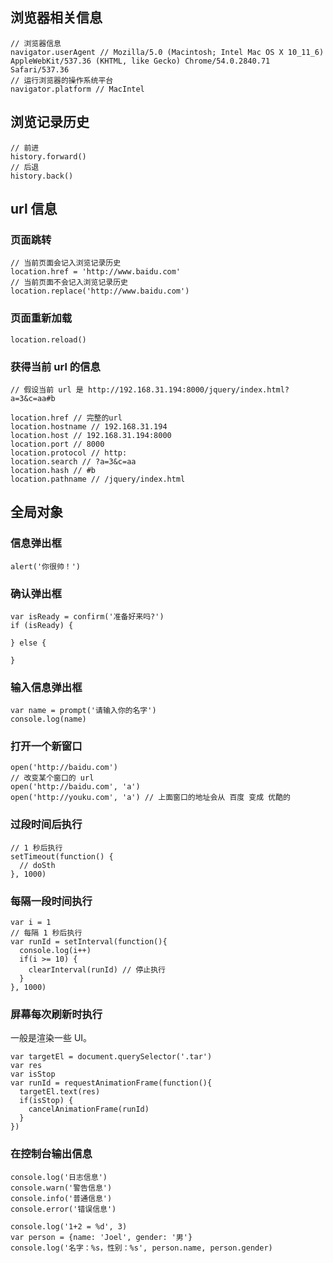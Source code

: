 ## 浏览器相关信息
```
// 浏览器信息
navigator.userAgent // Mozilla/5.0 (Macintosh; Intel Mac OS X 10_11_6) AppleWebKit/537.36 (KHTML, like Gecko) Chrome/54.0.2840.71 Safari/537.36
// 运行浏览器的操作系统平台
navigator.platform // MacIntel
```

## 浏览记录历史
```
// 前进
history.forward()
// 后退
history.back()
```

## url 信息
### 页面跳转
```
// 当前页面会记入浏览记录历史
location.href = 'http://www.baidu.com'
// 当前页面不会记入浏览记录历史
location.replace('http://www.baidu.com')
```

### 页面重新加载
```
location.reload()
```

### 获得当前 url 的信息
```
// 假设当前 url 是 http://192.168.31.194:8000/jquery/index.html?a=3&c=aa#b

location.href // 完整的url
location.hostname // 192.168.31.194
location.host // 192.168.31.194:8000
location.port // 8000
location.protocol // http:
location.search // ?a=3&c=aa
location.hash // #b
location.pathname // /jquery/index.html

```

## 全局对象
### 信息弹出框
```
alert('你很帅！')
```

### 确认弹出框
```
var isReady = confirm('准备好来吗?')
if (isReady) {
  
} else {
  
}
```

### 输入信息弹出框
```
var name = prompt('请输入你的名字')
console.log(name)
```

### 打开一个新窗口
```
open('http://baidu.com')
// 改变某个窗口的 url
open('http://baidu.com', 'a')
open('http://youku.com', 'a') // 上面窗口的地址会从 百度 变成 优酷的
```

### 过段时间后执行
```
// 1 秒后执行
setTimeout(function() {
  // doSth
}, 1000)

```

### 每隔一段时间执行
```
var i = 1
// 每隔 1 秒后执行
var runId = setInterval(function(){
  console.log(i++)
  if(i >= 10) {
    clearInterval(runId) // 停止执行
  }
}, 1000)
```

### 屏幕每次刷新时执行
一般是渲染一些 UI。
```
var targetEl = document.querySelector('.tar')
var res
var isStop
var runId = requestAnimationFrame(function(){
  targetEl.text(res)
  if(isStop) {
    cancelAnimationFrame(runId)
  }
})
```

### 在控制台输出信息
```
console.log('日志信息')
console.warn('警告信息')
console.info('普通信息')
console.error('错误信息')

console.log('1+2 = %d', 3)
var person = {name: 'Joel', gender: '男'}
console.log('名字：%s，性别：%s', person.name, person.gender)

```

